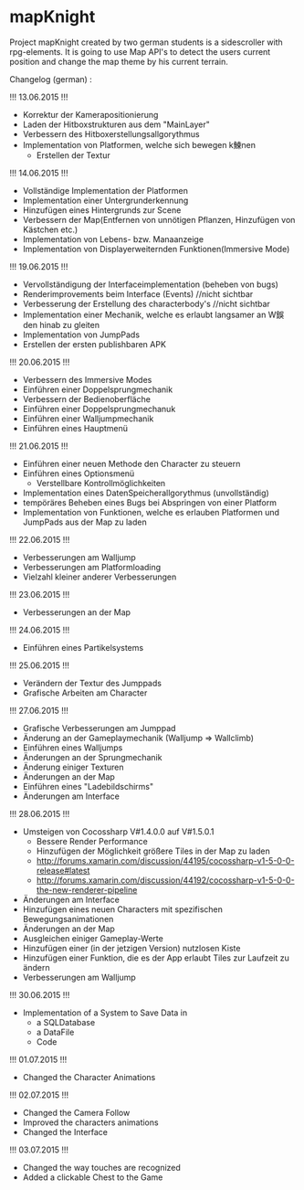 # mapKnight

Project mapKnight created by two german students is a sidescroller with rpg-elements.
It is going to use Map API's to detect the users current position and change the map theme by his current terrain.


Changelog (german) : 

!!! 13.06.2015 !!!

- Korrektur der Kamerapositionierung
- Laden der Hitboxstrukturen aus dem "MainLayer"
- Verbessern des Hitboxerstellungsallgorythmus
- Implementation von Platformen, welche sich bewegen k鰊nen
  * Erstellen der Textur

!!! 14.06.2015 !!!
- Vollständige Implementation der Platformen
- Implementation einer Untergrunderkennung
- Hinzufügen eines Hintergrunds zur Scene
- Verbessern der Map(Entfernen von unnötigen Pflanzen, Hinzufügen von Kästchen etc.)
- Implementation von Lebens- bzw. Manaanzeige
- Implementation von Displayerweiternden Funktionen(Immersive Mode)

!!! 19.06.2015 !!!
- Vervollständigung der Interfaceimplementation (beheben von bugs)
- Renderimprovements beim Interface (Events) //nicht sichtbar
- Verbesserung der Erstellung des characterbody's //nicht sichtbar
- Implementation einer Mechanik, welche es erlaubt langsamer an W鋘den hinab zu gleiten
- Implementation von JumpPads
- Erstellen der ersten publishbaren APK

!!! 20.06.2015 !!!
- Verbessern des Immersive Modes
- Einführen einer Doppelsprungmechanik
- Verbessern der Bedienoberfläche
- Einführen einer Doppelsprungmechanuk
- Einführen einer Walljumpmechanik
- Einführen eines Hauptmenü

!!! 21.06.2015 !!!
- Einführen einer neuen Methode den Character zu steuern
- Einführen eines Optionsmenü
  * Verstellbare Kontrollmöglichkeiten
- Implementation eines DatenSpeicherallgorythmus (unvollständig)
- tempöräres Beheben eines Bugs bei Abspringen von einer Platform
- Implementation von Funktionen, welche es erlauben Platformen und JumpPads aus der Map zu laden

!!! 22.06.2015 !!!
- Verbesserungen am Walljump
- Verbesserungen am Platformloading
- Vielzahl kleiner anderer Verbesserungen

!!! 23.06.2015 !!!
- Verbesserungen an der Map

!!! 24.06.2015 !!!
- Einführen eines Partikelsystems

!!! 25.06.2015 !!!
- Verändern der Textur des Jumppads
- Grafische Arbeiten am Character

!!! 27.06.2015 !!!
- Grafische Verbesserungen am Jumppad
- Änderung an der Gameplaymechanik (Walljump => Wallclimb)
- Einführen eines Walljumps
- Änderungen an der Sprungmechanik
- Änderung einiger Texturen
- Änderungen an der Map
- Einführen eines "Ladebildschirms"
- Änderungen am Interface

!!! 28.06.2015 !!!
- Umsteigen von Cocossharp V#1.4.0.0 auf V#1.5.0.1
  - Bessere Render Performance
  - Hinzufügen der Möglichkeit größere Tiles in der Map zu laden
  - http://forums.xamarin.com/discussion/44195/cocossharp-v1-5-0-0-release#latest
  - http://forums.xamarin.com/discussion/44192/cocossharp-v1-5-0-0-the-new-renderer-pipeline
- Änderungen am Interface
- Hinzufügen eines neuen Characters mit spezifischen Bewegungsanimationen
- Änderungen an der Map
- Ausgleichen einiger Gameplay-Werte
- Hinzufügen einer (in der jetzigen Version) nutzlosen Kiste
- Hinzufügen einer Funktion, die es der App erlaubt Tiles zur Laufzeit zu ändern
- Verbesserungen am Walljump

!!! 30.06.2015 !!!
- Implementation of a System to Save Data in 
  - a SQLDatabase
  - a DataFile
  - Code

!!! 01.07.2015 !!!
- Changed the Character Animations

!!! 02.07.2015 !!!
- Changed the Camera Follow
- Improved the characters animations
- Changed the Interface

!!! 03.07.2015 !!!
- Changed the way touches are recognized
- Added a clickable Chest to the Game
